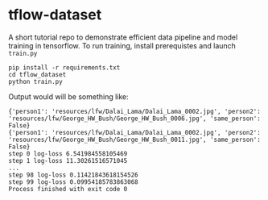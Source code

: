 # tflow-dataset
A short tutorial repo to demonstrate efficient data pipeline and model training in tensorflow. To run training, install prerequistes and launch `train.py`

```
pip install -r requirements.txt
cd tflow_dataset 
python train.py
```

Output would will be something like:

```
{'person1': 'resources/lfw/Dalai_Lama/Dalai_Lama_0002.jpg', 'person2': 'resources/lfw/George_HW_Bush/George_HW_Bush_0006.jpg', 'same_person': False}
{'person1': 'resources/lfw/Dalai_Lama/Dalai_Lama_0002.jpg', 'person2': 'resources/lfw/George_HW_Bush/George_HW_Bush_0011.jpg', 'same_person': False}
step 0 log-loss 6.541984558105469
step 1 log-loss 11.30261516571045
...
step 98 log-loss 0.11421843618154526
step 99 log-loss 0.09954185783863068
Process finished with exit code 0
```
